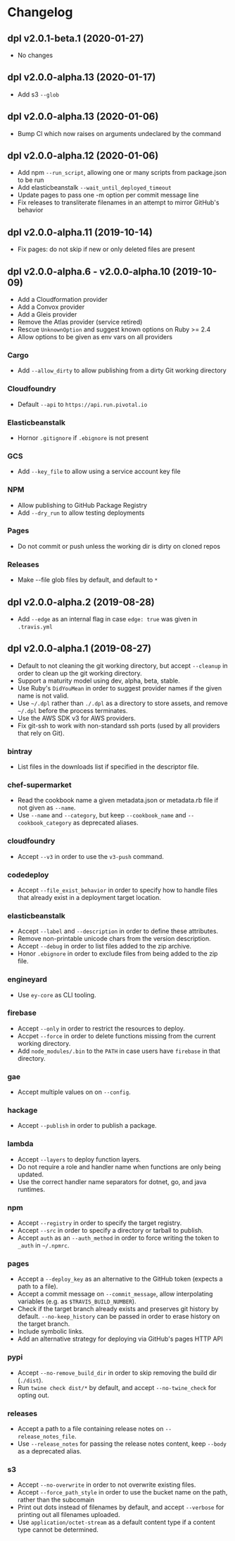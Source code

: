 # Changelog

## dpl v2.0.1-beta.1 (2020-01-27)

* No changes

## dpl v2.0.0-alpha.13 (2020-01-17)

* Add s3 `--glob`

## dpl v2.0.0-alpha.13 (2020-01-06)

* Bump Cl which now raises on arguments undeclared by the command

## dpl v2.0.0-alpha.12 (2020-01-06)

* Add npm `--run_script`, allowing one or many scripts from package.json to be run
* Add elasticbeanstalk `--wait_until_deployed_timeout`
* Update pages to pass one -m option per commit message line
* Fix releases to transliterate filenames in an attempt to mirror GitHub's behavior

## dpl v2.0.0-alpha.11 (2019-10-14)

* Fix pages: do not skip if new or only deleted files are present

## dpl v2.0.0-alpha.6 - v2.0.0-alpha.10 (2019-10-09)

* Add a Cloudformation provider
* Add a Convox provider
* Add a Gleis provider
* Remove the Atlas provider (service retired)
* Rescue `UnknownOption` and suggest known options on Ruby >= 2.4
* Allow options to be given as env vars on all providers

### Cargo

* Add `--allow_dirty` to allow publishing from a dirty Git working directory

### Cloudfoundry

* Default `--api` to `https://api.run.pivotal.io`

### Elasticbeanstalk

* Hornor `.gitignore` if `.ebignore` is not present

### GCS

* Add `--key_file` to allow using a service account key file

### NPM

* Allow publishing to GitHub Package Registry
* Add `--dry_run` to allow testing deployments

### Pages

* Do not commit or push unless the working dir is dirty on cloned repos

### Releases

* Make --file glob files by default, and default to `*`

## dpl v2.0.0-alpha.2 (2019-08-28)

* Add `--edge` as an internal flag in case `edge: true` was given in `.travis.yml`

## dpl v2.0.0-alpha.1 (2019-08-27)

* Default to not cleaning the git working directory, but accept `--cleanup` in order to clean up the git working directory.
* Support a maturity model using dev, alpha, beta, stable.
* Use Ruby's `DidYouMean` in order to suggest provider names if the given name is not valid.
* Use `~/.dpl` rather than `./.dpl` as a directory to store assets, and remove `~/.dpl` before the process terminates.
* Use the AWS SDK v3 for AWS providers.
* Fix git-ssh to work with non-standard ssh ports (used by all providers that rely on Git).

### bintray

* List files in the downloads list if specified in the descriptor file.

### chef-supermarket

* Read the cookbook name a given metadata.json or metadata.rb file if not given as `--name`.
* Use `--name` and `--category`, but keep `--cookbook_name` and `--cookbook_category` as deprecated aliases.

### cloudfoundry

* Accept `--v3` in order to use the `v3-push` command.

### codedeploy

* Accept `--file_exist_behavior` in order to specify how to handle files that already exist in a deployment target location.

### elasticbeanstalk

* Accept `--label` and `--description` in order to define these attributes.
* Remove non-printable unicode chars from the version description.
* Accept `--debug` in order to list files added to the zip archive.
* Honor `.ebignore` in order to exclude files from being added to the zip file.

### engineyard

* Use `ey-core` as CLI tooling.

### firebase

* Accept `--only` in order to restrict the resources to deploy.
* Accpet `--force` in order to delete functions missing from the current working directory.
* Add `node_modules/.bin` to the `PATH` in case users have `firebase` in that directory.

### gae

* Accept multiple values on on `--config`.

### hackage

* Accept `--publish` in order to publish a package.

### lambda

* Accept `--layers` to deploy function layers.
* Do not require a role and handler name when functions are only being updated.
* Use the correct handler name separators for dotnet, go, and java runtimes.

### npm

* Accept `--registry` in order to specify the target registry.
* Accept `--src` in order to specify a directory or tarball to publish.
* Accept `auth` as an `--auth_method` in order to force writing the token to `_auth` in `~/.npmrc`.

### pages

* Accept a `--deploy_key` as an alternative to the GitHub token (expects a path to a file).
* Accept a commit message on `--commit_message`, allow interpolating variables (e.g. as `$TRAVIS_BUILD_NUMBER`).
* Check if the target branch already exists and preserves git history by default. `--no-keep_history` can be passed in order to erase history on the target branch.
* Include symbolic links.
* Add an alternative strategy for deploying via GitHub's pages HTTP API

### pypi

* Accept `--no-remove_build_dir` in order to skip removing the build dir (`./dist`).
* Run `twine check dist/*` by default, and accept `--no-twine_check` for opting out.

### releases

* Accept a path to a file containing release notes on `--release_notes_file`.
* Use `--release_notes` for passing the release notes content, keep `--body` as a deprecated alias.

### s3

* Accept `--no-overwrite` in order to not overwrite existing files.
* Accept `--force_path_style` in order to use the bucket name on the path, rather than the subcomain
* Print out dots instead of filenames by default, and accept `--verbose` for printing out all filenames uploaded.
* Use `application/octet-stream` as a default content type if a content type cannot be determined.
